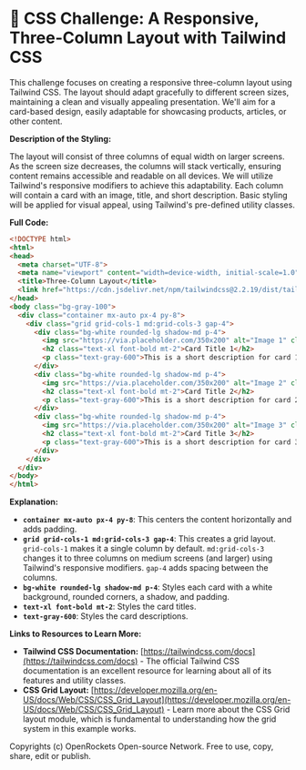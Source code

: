 # 🐞 CSS Challenge:  A Responsive, Three-Column Layout with Tailwind CSS


This challenge focuses on creating a responsive three-column layout using Tailwind CSS.  The layout should adapt gracefully to different screen sizes, maintaining a clean and visually appealing presentation.  We'll aim for a card-based design, easily adaptable for showcasing products, articles, or other content.

**Description of the Styling:**

The layout will consist of three columns of equal width on larger screens. As the screen size decreases, the columns will stack vertically, ensuring content remains accessible and readable on all devices.  We will utilize Tailwind's responsive modifiers to achieve this adaptability.  Each column will contain a card with an image, title, and short description.  Basic styling will be applied for visual appeal, using Tailwind's pre-defined utility classes.

**Full Code:**

```html
<!DOCTYPE html>
<html>
<head>
  <meta charset="UTF-8">
  <meta name="viewport" content="width=device-width, initial-scale=1.0">
  <title>Three-Column Layout</title>
  <link href="https://cdn.jsdelivr.net/npm/tailwindcss@2.2.19/dist/tailwind.min.css" rel="stylesheet">
</head>
<body class="bg-gray-100">
  <div class="container mx-auto px-4 py-8">
    <div class="grid grid-cols-1 md:grid-cols-3 gap-4">
      <div class="bg-white rounded-lg shadow-md p-4">
        <img src="https://via.placeholder.com/350x200" alt="Image 1" class="rounded-t-lg">
        <h2 class="text-xl font-bold mt-2">Card Title 1</h2>
        <p class="text-gray-600">This is a short description for card 1.</p>
      </div>
      <div class="bg-white rounded-lg shadow-md p-4">
        <img src="https://via.placeholder.com/350x200" alt="Image 2" class="rounded-t-lg">
        <h2 class="text-xl font-bold mt-2">Card Title 2</h2>
        <p class="text-gray-600">This is a short description for card 2.</p>
      </div>
      <div class="bg-white rounded-lg shadow-md p-4">
        <img src="https://via.placeholder.com/350x200" alt="Image 3" class="rounded-t-lg">
        <h2 class="text-xl font-bold mt-2">Card Title 3</h2>
        <p class="text-gray-600">This is a short description for card 3.</p>
      </div>
    </div>
  </div>
</body>
</html>
```

**Explanation:**

* **`container mx-auto px-4 py-8`**: This centers the content horizontally and adds padding.
* **`grid grid-cols-1 md:grid-cols-3 gap-4`**: This creates a grid layout. `grid-cols-1` makes it a single column by default. `md:grid-cols-3` changes it to three columns on medium screens (and larger) using Tailwind's responsive modifiers. `gap-4` adds spacing between the columns.
* **`bg-white rounded-lg shadow-md p-4`**: Styles each card with a white background, rounded corners, a shadow, and padding.
* **`text-xl font-bold mt-2`**: Styles the card titles.
* **`text-gray-600`**: Styles the card descriptions.


**Links to Resources to Learn More:**

* **Tailwind CSS Documentation:** [https://tailwindcss.com/docs](https://tailwindcss.com/docs)  - The official Tailwind CSS documentation is an excellent resource for learning about all of its features and utility classes.
* **CSS Grid Layout:** [https://developer.mozilla.org/en-US/docs/Web/CSS/CSS_Grid_Layout](https://developer.mozilla.org/en-US/docs/Web/CSS/CSS_Grid_Layout) -  Learn more about the CSS Grid layout module, which is fundamental to understanding how the grid system in this example works.

Copyrights (c) OpenRockets Open-source Network. Free to use, copy, share, edit or publish.

